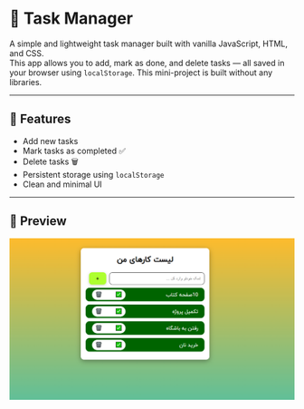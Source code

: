 # 📝 Task Manager

A simple and lightweight task manager built with vanilla JavaScript, HTML, and CSS.  
This app allows you to add, mark as done, and delete tasks — all saved in your browser using `localStorage`.
This mini-project is built without any libraries.

---

## 🚀 Features

- Add new tasks
- Mark tasks as completed ✅
- Delete tasks 🗑️
- Persistent storage using `localStorage`
- Clean and minimal UI

---

## 📸 Preview

![App Screenshot](./asset/images/todolist.PNG)
